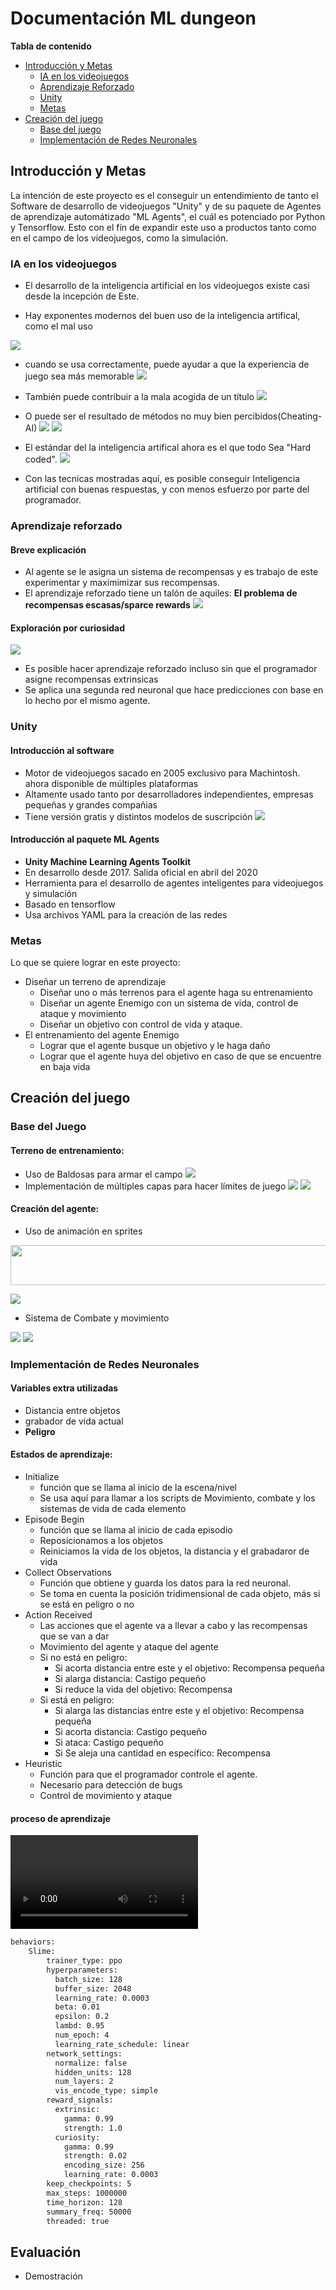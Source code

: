 # Documentación ML dungeon
**Tabla de contenido**
- [Introducción y Metas](#introducción-y-metas)
  - [IA en los videojuegos](#ia-en-los-videojuegos)
  - [Aprendizaje Reforzado](#aprendizaje-reforzado)
  - [Unity](#unity)
  - [Metas](#metas)
- [Creación del juego](#creación-del-juego)
  - [Base del juego](#base-del-juego)
  - [Implementación de Redes Neuronales](#implementación-de-redes-neuronales)
## Introducción y Metas
La intención de este proyecto es el conseguir un entendimiento de tanto el Software de desarrollo de videojuegos "Unity" y de su paquete de Agentes de aprendizaje automátizado "ML Agents", el cuál es potenciado por Python y Tensorflow. Esto con el fín de expandir este uso a productos tanto como en el campo de los videojuegos, como la simulación.


### IA en los videojuegos
- El desarrollo de la inteligencia artificial en los videojuegos existe casi desde la incepción de Este.

- Hay exponentes modernos del buen uso de la inteligencia artifical, como el mal uso

![](Media/grunt.gif)
- cuando se usa correctamente, puede ayudar a que la experiencia de juego sea más memorable
![](Media/Xeno.gif)
- También puede contribuir a la mala acogida de un título
![](Media/ACM.gif)
- O puede ser el resultado de métodos no muy bien percibidos(Cheating-AI)
![](Media/Akuma.gif)
![](Media/StarCraft.gif)

- El estándar del la inteligencia artifical ahora es el que todo Sea "Hard coded".
![](Media/Crunch.png)

- Con las tecnicas mostradas aquí, es posible conseguir Inteligencia artificial con buenas respuestas, y con menos esfuerzo por parte del programador.


### Aprendizaje reforzado
#### Breve explicación
- Al agente se le asigna un sistema de recompensas y es trabajo de este experimentar y maximimizar sus recompensas.
- El aprendizaje reforzado tiene un talón de aquiles: **El problema de recompensas escasas/sparce rewards** 
![](Media/Sparce.png)
#### Exploración por curiosidad

![](Media/montezuma.jpg)

- Es posible hacer aprendizaje reforzado incluso sin que el programador asigne recompensas extrinsicas
- Se aplica una segunda red neuronal que hace predicciones con base en lo hecho por el mismo agente.

### Unity
#### Introducción al software
- Motor de videojuegos sacado en 2005 exclusivo para Machintosh. ahora disponible de múltiples plataformas
- Altamente usado tanto por desarrolladores independientes, empresas pequeñas y grandes compañias
- Tiene versión gratis y distintos modelos de suscripción
![](Media/Unity.png)

#### Introducción al paquete ML Agents
- **Unity Machine Learning Agents Toolkit**
- En desarrollo desde 2017. Salida oficial en abril del 2020
- Herramienta para el desarrollo de agentes inteligentes para videojuegos y simulación
- Basado en tensorflow
- Usa archivos YAML para la creación de las redes
### Metas
Lo que se quiere lograr en este proyecto:
- Diseñar un terreno de aprendizaje
  - Diseñar uno o más terrenos para el agente haga su entrenamiento
  - Diseñar un agente Enemigo con un sistema de vida, control de ataque y movimiento
  - Diseñar un objetivo con control de vida y ataque.
- El entrenamiento del agente Enemigo
  - Lograr que el agente busque un objetivo y le haga daño
  - Lograr que el agente huya del objetivo en caso de que se encuentre en baja vida

## Creación del juego

### Base del Juego
#### Terreno de entrenamiento:
  - Uso de Baldosas para armar el campo
  ![](Media/baldosas.png)
  - Implementación de múltiples capas para hacer límites de juego
  ![](Media/walls.png)
  ![](Media/tilecollider.png)
#### Creación del agente:
  - Uso de animación en sprites
  
  <img src="Media/SlimeA.png" width="1024" height="64">
  
  ![](Media/slime_anim.png)
  
  - Sistema de Combate y movimiento
  
  ![](Media/target_prefab.png)
  ![](Media/slime_prefab.png)

### Implementación de Redes Neuronales
#### Variables extra utilizadas
  - Distancia entre objetos
  - grabador de vida actual
  - **Peligro**
#### Estados de aprendizaje:
  - Initialize
    - función que se llama al inicio de la escena/nivel
    - Se usa aquí para llamar a los scripts de Movimiento, combate y los sistemas de vida de cada elemento
  - Episode Begin
    - función que se llama al inicio de cada episodio
    - Reposicionamos a los objetos 
    - Reiniciamos la vida de los objetos, la distancia y el grabadaror de vida
  - Collect Observations
    - Función que obtiene y guarda los datos para la red neuronal.
    - Se toma en cuenta la posición tridimensional de cada objeto, más si se está en peligro o no
  - Action Received
    - Las acciones que el agente va a llevar a cabo y las recompensas que se van a dar
    - Movimiento del agente y ataque del agente
    - Si no está en peligro:
      - Si acorta distancia entre este y el objetivo: Recompensa pequeña
      - Si alarga distancia: Castigo pequeño
      - Si reduce la vida del objetivo: Recompensa
    - Si está en peligro:
      - Si alarga las distancias entre este y el objetivo: Recompensa pequeña
      - Si acorta distancia: Castigo pequeño
      - Si ataca: Castigo pequeño
      - Si Se aleja una cantidad en específico: Recompensa
  - Heuristic
    - Función para que el programador controle el agente. 
    - Necesario para detección de bugs
    - Control de movimiento y ataque
#### proceso de aprendizaje
![](Media/Dungeon_train.mp4)

```sh
behaviors:
    Slime:
        trainer_type: ppo
        hyperparameters:
          batch_size: 128
          buffer_size: 2048
          learning_rate: 0.0003
          beta: 0.01
          epsilon: 0.2
          lambd: 0.95
          num_epoch: 4
          learning_rate_schedule: linear
        network_settings:
          normalize: false
          hidden_units: 128
          num_layers: 2
          vis_encode_type: simple
        reward_signals:
          extrinsic:
            gamma: 0.99
            strength: 1.0
          curiosity:
            gamma: 0.99
            strength: 0.02
            encoding_size: 256
            learning_rate: 0.0003
        keep_checkpoints: 5
        max_steps: 1000000
        time_horizon: 128
        summary_freq: 50000
        threaded: true
```
  

## Evaluación
- Demostración
